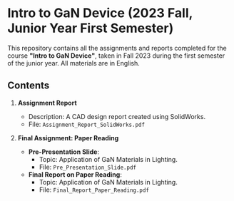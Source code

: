 # Intro to GaN Device (2023 Fall, Junior Year First Semester)

This repository contains all the assignments and reports completed for the course **"Intro to GaN Device"**, taken in Fall 2023 during the first semester of the junior year. All materials are in English.

## Contents

1. **Assignment Report**
   - Description: A CAD design report created using SolidWorks.
   - File: `Assignment_Report_SolidWorks.pdf`

2. **Final Assignment: Paper Reading**
   - **Pre-Presentation Slide**: 
     - Topic: Application of GaN Materials in Lighting.
     - File: `Pre_Presentation_Slide.pdf`
   - **Final Report on Paper Reading**:
     - Topic: Application of GaN Materials in Lighting.
     - File: `Final_Report_Paper_Reading.pdf`


